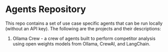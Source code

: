 # Agents Repository
This repo contains a set of use case specific agents that can be run locally (without an API key).
The following are the projects and their descriptions:
1. Ollama Crew - a crew of agents built to perform competitor analysis using open weights models from Ollama, CrewAI, and LangChain.